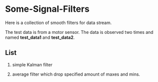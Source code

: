 # Some-Signal-Filters

Here is a collection of smooth filters for data stream.

The test data is from a motor sensor. The data is observed two times and named **test_data1** and **test_data2**.

## List

1. simple Kalman filter

2. average filter which drop specified amount of maxes and mins.